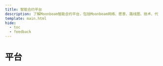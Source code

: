 ```yaml
---
title: 智能合约平台
description: 了解Moonbeam智能合约平台，包括Moonbeam网络、愿景、路线图、技术、代币等。
template: main.html
hide:
  - toc
  - feedback
---
```


<h1 class='subsection-title'>平台</h1>
<div class='subsection-wrapper'></div>